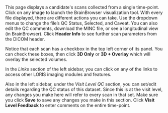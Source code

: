 This page displays a candidate's scans collected from a single time-point. Click on any image to launch the BrainBrowser visualization tool. With every file displayed, there are different actions you can take. Use the dropdown menus to change the file’s QC Status, Selected, and Caveat. You can also edit the QC comments, download the MINC file, or see a longitudinal view (in BrainBrowser). Click **Header Info** to see further scan parameters from the DICOM header.

Notice that each scan has a checkbox in the top left corner of its panel. You can check these boxes, then click **3D Only** or **3D + Overlay** which will overlay the selected volumes.

In the *Links* section of the left sidebar, you can click on any of the links to access other LORIS imaging modules and features. 

Also in the left sidebar, under the *Visit Level QC* section, you can set/edit details regarding the QC status of this dataset. Since this is at the visit level, any changes you make here will refer to every scan in that set. Make sure you click **Save** to save any changes you make in this section. Click **Visit Level Feedback** to enter comments on the entire time-point. 
